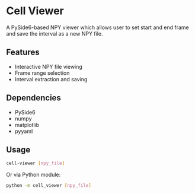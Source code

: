 # Cell Viewer

A PySide6-based NPY viewer which allows user to set start and end frame and save the interval as a new NPY file.

## Features

- Interactive NPY file viewing
- Frame range selection
- Interval extraction and saving

## Dependencies

- PySide6
- numpy
- matplotlib
- pyyaml

## Usage

```bash
cell-viewer [npy_file]
```

Or via Python module:
```bash
python -m cell_viewer [npy_file]
```